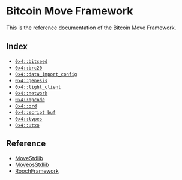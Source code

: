 
<a name="@Bitcoin_Move_Framework_0"></a>

# Bitcoin Move Framework


This is the reference documentation of the Bitcoin Move Framework.


<a name="@Index_1"></a>

## Index


-  [`0x4::bitseed`](bitseed.md#0x4_bitseed)
-  [`0x4::brc20`](brc20.md#0x4_brc20)
-  [`0x4::data_import_config`](data_import_config.md#0x4_data_import_config)
-  [`0x4::genesis`](genesis.md#0x4_genesis)
-  [`0x4::light_client`](light_client.md#0x4_light_client)
-  [`0x4::network`](network.md#0x4_network)
-  [`0x4::opcode`](opcode.md#0x4_opcode)
-  [`0x4::ord`](ord.md#0x4_ord)
-  [`0x4::script_buf`](script_buf.md#0x4_script_buf)
-  [`0x4::types`](types.md#0x4_types)
-  [`0x4::utxo`](utxo.md#0x4_utxo)



<a name="@Reference_2"></a>

## Reference


* [MoveStdlib](https://github.com/rooch-network/rooch/tree/main/moveos/moveos-stdlib/move-stdlib/doc)
* [MoveosStdlib](https://github.com/rooch-network/rooch/tree/main/moveos/moveos-stdlib/moveos-stdlib/doc)
* [RoochFramework](https://github.com/rooch-network/rooch/tree/main/crates/rooch-framework/doc)
